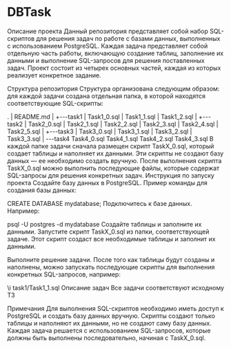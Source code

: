 # DBTask
Описание проекта
Данный репозитория представляет собой набор SQL-скриптов для решения задач по работе с базами данных, выполненных с использованием PostgreSQL. Каждая задача представляет собой отдельную часть работы, включающую создание таблиц, заполнение их данными и выполнение SQL-запросов для решения поставленных задач. Проект состоит из четырех основных частей, каждая из которых реализует конкретное задание.

Структура репозитория
Структура организована следующим образом: для каждой задачи создана отдельная папка, в которой находятся соответствующие SQL-скрипты:

.
|   README.md
|
+---task1
|       Task1_0.sql
|       Task1_1.sql
|       Task1_2.sql
|
+---task2
|       Task2_0.sql
|       Task2_1.sql
|       Task2_2.sql
|       Task2_3.sql
|       Task2_4.sql
|       Task2_5.sql
|
+---task3
|       Task3_0.sql
|       Task3_1.sql
|       Task3_2.sql
|       Task3_3.sql
|
\---task4
        Task4_0.sql
        Task4_1.sql
        Task4_2.sql
        Task4_3.sql
В каждой папке задачи сначала размещен скрипт TaskX_0.sql, который создает таблицы и наполняет их данными. Эти скрипты не создают базу данных — ее необходимо создать вручную.
После выполнения скрипта TaskX_0.sql можно выполнить последующие файлы, которые содержат SQL-запросы для решения конкретных задач.
Инструкция по запуску проекта
Создайте базу данных в PostgreSQL. Пример команды для создания базы данных:

CREATE DATABASE mydatabase;
Подключитесь к базе данных. Например:

psql -U postgres -d mydatabase
Создайте таблицы и заполните их данными. Запустите скрипт TaskX_0.sql из папки, соответствующей задаче. Этот скрипт создаст все необходимые таблицы и заполнит их данными.

Выполните решение задачи. После того как таблицы будут созданы и наполнены, можно запускать последующие скрипты для выполнения конкретных SQL-запросов, например:

\i task1/Task1_1.sql
Описание задач
Все задачи соответствуют исходному ТЗ

Примечания
Для выполнения SQL-скриптов необходимо иметь доступ к PostgreSQL и создать базу данных вручную.
Скрипты создают только таблицы и наполняют их данными, но не создают саму базу данных.
Каждая задача решается с использованием SQL-запросов, которые должны быть выполнены последовательно, начиная с TaskX_0.sql.
